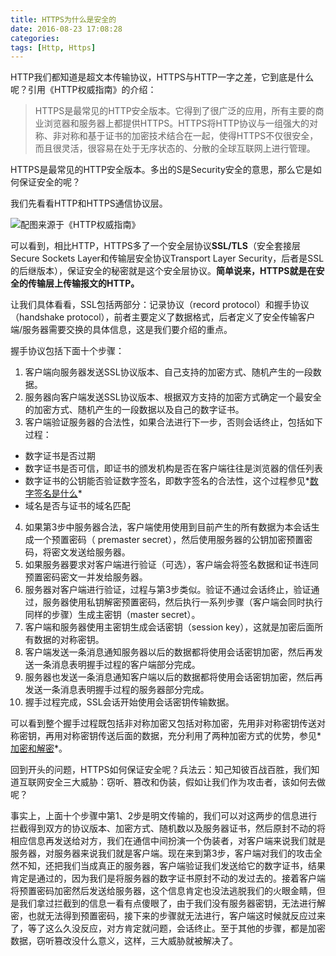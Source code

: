 ```yaml
---
title: HTTPS为什么是安全的
date: 2016-08-23 17:08:28
categories:
tags: [Http, Https]
---
```


HTTP我们都知道是超文本传输协议，HTTPS与HTTP一字之差，它到底是什么呢？引用《HTTP权威指南》的介绍：
> HTTPS是最常见的HTTP安全版本。它得到了很广泛的应用，所有主要的商业浏览器和服务器上都提供HTTPS。HTTPS将HTTP协议与一组强大的对称、非对称和基于证书的加密技术结合在一起，使得HTTPS不仅很安全，而且很灵活，很容易在处于无序状态的、分散的全球互联网上进行管理。

HTTPS是最常见的HTTP安全版本。多出的S是Security安全的意思，那么它是如何保证安全的呢？

<!--more-->

我们先看看HTTP和HTTPS通信协议层。

![配图来源于《HTTP权威指南》](https://wocanmei-hexo.nos-eastchina1.126.net/HTTPS%E4%B8%BA%E4%BB%80%E4%B9%88%E6%98%AF%E5%AE%89%E5%85%A8%E7%9A%84/1-http%20layer.png)

可以看到，相比HTTP，HTTPS多了一个安全层协议**SSL/TLS**（安全套接层Secure Sockets Layer和传输层安全协议Transport Layer Security，后者是SSL的后继版本），保证安全的秘密就是这个安全层协议。**简单说来，HTTPS就是在安全的传输层上传输报文的HTTP。**

让我们具体看看，SSL包括两部分：记录协议（record protocol）和握手协议（handshake protocol），前者主要定义了数据格式，后者定义了安全传输客户端/服务器需要交换的具体信息，这是我们要介绍的重点。

握手协议包括下面十个步骤：

1. 客户端向服务器发送SSL协议版本、自己支持的加密方式、随机产生的一段数据。
2. 服务器向客户端发送SSL协议版本、根据双方支持的加密方式确定一个最安全的加密方式、随机产生的一段数据以及自己的数字证书。
3. 客户端验证服务器的合法性，如果合法进行下一步，否则会话终止，包括如下过程：
- 数字证书是否过期
- 数字证书是否可信，即证书的颁发机构是否在客户端往往是浏览器的信任列表
- 数字证书的公钥能否验证数字签名，即数字签名的合法性，这个过程参见*[数字签名是什么](https://naosense.github.io/2018/08/15/%E6%95%B0%E5%AD%97%E7%AD%BE%E5%90%8D%E6%98%AF%E4%BB%80%E4%B9%88/)*
- 域名是否与证书的域名匹配

4. 如果第3步中服务器合法，客户端使用使用到目前产生的所有数据为本会话生成一个预置密码（ premaster secret），然后使用服务器的公钥加密预置密码，将密文发送给服务器。
5. 如果服务器要求对客户端进行验证（可选），客户端会将签名数据和证书连同预置密码密文一并发给服务器。
6. 服务器对客户端进行验证，过程与第3步类似。验证不通过会话终止，验证通过，服务器使用私钥解密预置密码，然后执行一系列步骤（客户端会同时执行同样的步骤）生成主密钥（master secret）。
7. 客户端和服务器使用主密钥生成会话密钥（session key），这就是加密后面所有数据的对称密钥。
8. 客户端发送一条消息通知服务器以后的数据都将使用会话密钥加密，然后再发送一条消息表明握手过程的客户端部分完成。
9. 服务器也发送一条消息通知客户端以后的数据都将使用会话密钥加密，然后再发送一条消息表明握手过程的服务器部分完成。
10. 握手过程完成，SSL会话开始使用会话密钥传输数据。

可以看到整个握手过程既包括非对称加密又包括对称加密，先用非对称密钥传送对称密钥，再用对称密钥传送后面的数据，充分利用了两种加密方式的优势，参见*[加密和解密](https://naosense.github.io/2018/08/17/%E5%8A%A0%E5%AF%86%E5%92%8C%E8%A7%A3%E5%AF%86/)*。

回到开头的问题，HTTPS如何保证安全呢？兵法云：知己知彼百战百胜，我们知道互联网安全三大威胁：窃听、篡改和伪装，假如让我们作为攻击者，该如何去做呢？

事实上，上面十个步骤中第1、2步是明文传输的，我们可以对这两步的信息进行拦截得到双方的协议版本、加密方式、随机数以及服务器证书，然后原封不动的将相应信息再发送给对方，我们在通信中间扮演一个伪装者，对客户端来说我们就是服务器，对服务器来说我们就是客户端。现在来到第3步，客户端对我们的攻击全然不知，还把我们当成真正的服务器，客户端验证我们发送给它的数字证书，结果肯定是通过的，因为我们是将服务器的数字证书原封不动的发过去的。接着客户端将预置密码加密然后发送给服务器，这个信息肯定也没法逃脱我们的火眼金睛，但是我们拿过拦截到的信息一看有点傻眼了，由于我们没有服务器密钥，无法进行解密，也就无法得到预置密码，接下来的步骤就无法进行，客户端这时候就反应过来了，等了这么久没反应，对方肯定就问题，会话终止。至于其他的步骤，都是加密数据，窃听篡改没什么意义，这样，三大威胁就被解决了。

